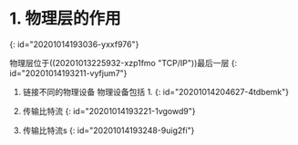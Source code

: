 # 1. 物理层的作用
{: id="20201014193036-yxxf976"}

物理层位于((20201013225932-xzp1fmo "TCP/IP"))最后一层
{: id="20201014193211-vyfjum7"}

1. 链接不同的物理设备
   物理设备包括
   1.
   {: id="20201014204627-4tdbemk"}
2. 传输比特流
{: id="20201014193221-1vgowd9"}

1. 传输比特流s
{: id="20201014193248-9uig2fi"}
